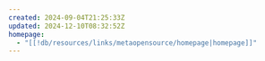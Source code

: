 ```yaml
---
created: 2024-09-04T21:25:33Z
updated: 2024-12-10T08:32:52Z
homepage:
  - "[[!db/resources/links/metaopensource/homepage|homepage]]"
---
```

